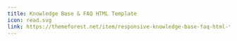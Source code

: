 ```yaml
---
title: Knowledge Base & FAQ HTML Template
icon: read.svg
link: https://themeforest.net/item/responsive-knowledge-base-faq-html-template/4640819
---
```

